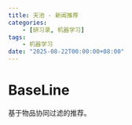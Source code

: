 ```yaml
---
title: 天池 - 新闻推荐
categories: 
    - [研习录, 机器学习]
tags:
    - 机器学习
date: "2025-08-22T00:00:00+08:00"
---
```


# BaseLine

基于物品协同过滤的推荐。